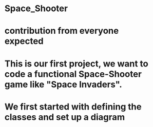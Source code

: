 # Space_Shooter
# contribution from everyone expected
# This is our first project, we want to code a functional Space-Shooter game like "Space Invaders". 
# We first started with defining the classes and set up a diagram

